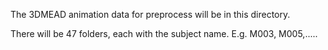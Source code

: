 The 3DMEAD animation data for preprocess will be in this directory. 

There will be 47 folders, each with the subject name. E.g. M003, M005,.....
